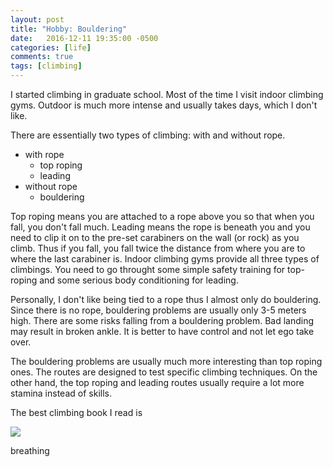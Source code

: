 ```yaml
---
layout: post
title: "Hobby: Bouldering"
date:   2016-12-11 19:35:00 -0500
categories: [life]
comments: true
tags: [climbing]
---
```


I started climbing in graduate school. Most of the time I visit indoor climbing gyms.
Outdoor is much more intense and usually takes days, which I don't like.

There are essentially two types of climbing: with and without rope.

* with rope
    * top roping
    * leading
* without rope
    * bouldering

Top roping means you are attached to a rope above you so that when you fall, you don't fall much.
Leading means the rope is beneath you and you need to clip it on to the pre-set carabiners on the wall (or rock) as you climb.
Thus if you fall, you fall twice the distance from where you are to where the last carabiner is.
Indoor climbing gyms provide all three types of climbings.
You need to go throught some simple safety training for top-roping and some serious body conditioning for leading.

Personally, I don't like being tied to a rope thus I almost only do bouldering.
Since there is no rope, bouldering problems are usually only 3-5 meters high. There are some risks falling from a bouldering problem.
Bad landing may result in broken ankle.
It is better to have control and not let ego take over.

The bouldering problems are usually much more interesting than top roping ones. The routes are designed to test specific climbing techniques.
On the other hand, the top roping and leading routes usually require a lot more stamina instead of skills.

The best climbing book I read is 

<a target="_blank"  href="https://www.amazon.com/gp/product/0811733394/ref=as_li_tl?ie=UTF8&camp=1789&creative=9325&creativeASIN=0811733394&linkCode=as2&tag=nosarthur2016-20&linkId=84ccf89c220a5bc29c00deabf7951f8f"><img border="0" src="//ws-na.amazon-adsystem.com/widgets/q?_encoding=UTF8&MarketPlace=US&ASIN=0811733394&ServiceVersion=20070822&ID=AsinImage&WS=1&Format=_SL250_&tag=nosarthur2016-20" ></a><img src="//ir-na.amazon-adsystem.com/e/ir?t=nosarthur2016-20&l=am2&o=1&a=0811733394" width="1" height="1" border="0" alt="" style="border:none !important; margin:0px !important;" />

breathing
